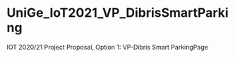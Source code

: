 # UniGe_IoT2021_VP_DibrisSmartParking
IOT 2020/21 Project Proposal, Option 1: VP-Dibris Smart ParkingPage

